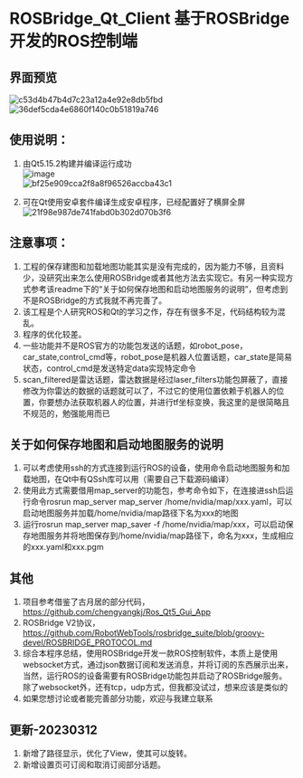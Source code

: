 # ROSBridge_Qt_Client 基于ROSBridge开发的ROS控制端

## 界面预览
![c53d4b47b4d7c23a12a4e92e8db5fbd](https://user-images.githubusercontent.com/43928335/223720356-0ccec1f9-2a4e-4806-a888-0c642aa1ecc9.png)<br>
![36def5cda4e6860f140c0b51819a746](https://user-images.githubusercontent.com/43928335/223720378-7d2d8f84-d961-4190-88eb-a193e044e2ae.png)<br>


## 使用说明：

1. 由Qt5.15.2构建并编译运行成功<br>
![image](https://user-images.githubusercontent.com/43928335/223720108-8314cbda-d6ba-4d18-b98b-bca3707f6db1.png)<br>
![bf25e909cca2f8a8f96526accba43c1](https://user-images.githubusercontent.com/43928335/223720155-b300b548-1a1a-40e6-be44-67bc2670a5cb.png)<br>

2. 可在Qt使用安卓套件编译生成安卓程序，已经配置好了横屏全屏<br>
![21f98e987de741fabd0b302d070b3f6](https://user-images.githubusercontent.com/43928335/223720292-fb5eccca-d3ee-4bb7-a458-607bc0fb47bb.jpg)<br>


## 注意事项：

1. 工程的保存建图和加载地图功能其实是没有完成的，因为能力不够，且资料少，没研究出来怎么使用ROSBridge或者其他方法去实现它。有另一种实现方式参考该readme下的“关于如何保存地图和启动地图服务的说明”，但考虑到不是ROSBridge的方式我就不再完善了。
2. 该工程是个人研究ROS和Qt的学习之作，存在有很多不足，代码结构较为混乱。
3. 程序的优化较差。
4. 一些功能并不是ROS官方的功能包发送的话题，如robot_pose，car_state,control_cmd等，robot_pose是机器人位置话题，car_state是简易状态，control_cmd是发送特定data实现特定命令
5. scan_filtered是雷达话题，雷达数据是经过laser_filters功能包屏蔽了，直接修改为你雷达的数据的话题就可以了，不过它的使用位置依赖于机器人的位置，你要想办法获取机器人的位置，并进行tf坐标变换，我这里的是很简略且不规范的，勉强能用而已

## 关于如何保存地图和启动地图服务的说明
1. 可以考虑使用ssh的方式连接到运行ROS的设备，使用命令启动地图服务和加载地图，在Qt中有QSsh库可以用（需要自己下载源码编译）
2. 使用此方式需要借用map_server的功能包，参考命令如下，在连接进ssh后运行命令rosrun map_server map_server /home/nvidia/map/xxx.yaml，可以启动地图服务并加载/home/nvidia/map路径下名为xxx的地图
3. 运行rosrun map_server map_saver -f /home/nvidia/map/xxx，可以启动保存地图服务并将地图保存到/home/nvidia/map路径下，命名为xxx，生成相应的xxx.yaml和xxx.pgm

## 其他

1. 项目参考借鉴了古月居的部分代码，https://github.com/chengyangkj/Ros_Qt5_Gui_App
2. ROSBridge V2协议，https://github.com/RobotWebTools/rosbridge_suite/blob/groovy-devel/ROSBRIDGE_PROTOCOL.md
3. 综合本程序总结，使用ROSBridge开发一款ROS控制软件，本质上是使用websocket方式，通过json数据订阅和发送消息，并将订阅的东西展示出来，当然，运行ROS的设备需要有ROSBridge功能包并启动了ROSBridge服务。除了websocket外，还有tcp，udp方式，但我都没试过，想来应该是类似的
4. 如果您想讨论或者能完善部分功能，欢迎与我建立联系

## 更新-20230312
1. 新增了路径显示，优化了View，使其可以旋转。
2. 新增设置页可订阅和取消订阅部分话题。
